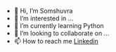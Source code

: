 - 👋 Hi, I’m Somshuvra
- 👀 I’m interested in ...
- 🌱 I’m currently learning Python
- 💞️ I’m looking to collaborate on ...
- 📫 How to reach me [Linkedin](https://www.linkedin.com/in/somshuvra-bandyopadhyay-2792041b4/)

<!---
Somshuvra22/Somshuvra22 is a ✨ special ✨ repository because its `README.md` (this file) appears on your GitHub profile.
You can click the Preview link to take a look at your changes.
--->

